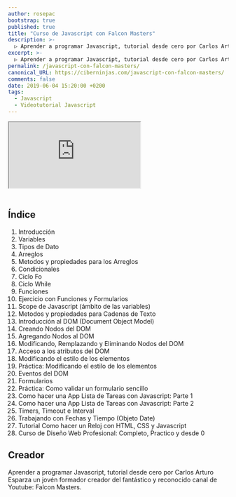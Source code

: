 ```yaml
---
author: rosepac
bootstrap: true
published: true
title: "Curso de Javascript con Falcon Masters"
description: >-
  ▷ Aprender a programar Javascript, tutorial desde cero por Carlos Arturo Esparza un jovén formador creador del reconocido canal de Youtube: Falcon Masters.
excerpt: >-
  ▷ Aprender a programar Javascript, tutorial desde cero por Carlos Arturo Esparza un jovén formador creador del reconocido canal de Youtube: Falcon Masters.
permalink: /javascript-con-falcon-masters/
canonical_URL: https://ciberninjas.com/javascript-con-falcon-masters/
comments: false
date: 2019-06-04 15:20:00 +0200
tags:
  - Javascript
  - Videotutorial Javascript
---
```


<div class="embed-responsive embed-responsive-16by9">
  <iframe class="embed-responsive-item" src="https://www.youtube-nocookie.com/embed/videoseries?list=PLTlBeKQnFKtIU7Ap4jNX513lI1bC9m01X" allowfullscreen></iframe>
</div><br/>

## Índice

1. Introducción
2. Variables
3. Tipos de Dato
4. Arreglos
5. Metodos y propiedades para los Arreglos
6. Condicionales
7. Ciclo Fo
8. Ciclo While
9. Funciones
10. Ejercicio con Funciones y Formularios
11. Scope de Javascript (ámbito de las variables)
12. Metodos y propiedades para Cadenas de Texto
13. Introducción al DOM (Document Object Model)
14. Creando Nodos del DOM
15. Agregando Nodos al DOM
16. Modificando, Remplazando y Eliminando Nodos del DOM
17. Acceso a los atributos del DOM
18. Modificando el estilo de los elementos
19. Práctica: Modificando el estilo de los elementos
20. Eventos del DOM
21. Formularios
22. Práctica: Como validar un formulario sencillo
23. Como hacer una App Lista de Tareas con Javascript: Parte 1
24. Como hacer una App Lista de Tareas con Javascript: Parte 2
25. Timers, Timeout e Interval
26. Trabajando con Fechas y Tiempo (Objeto Date)
27. Tutorial Como hacer un Reloj con HTML, CSS y Javascript
28. Curso de Diseño Web Profesional: Completo, Practico y desde 0

## Creador

Aprender a programar Javascript, tutorial desde cero por Carlos Arturo Esparza un jovén formador creador del fantástico y reconocido canal de Youtube: Falcon Masters.